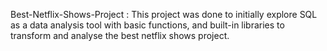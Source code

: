 Best-Netflix-Shows-Project : This project was done to initially explore SQL as a data analysis tool with basic functions, and built-in libraries to transform and analyse the best netflix shows project.     
